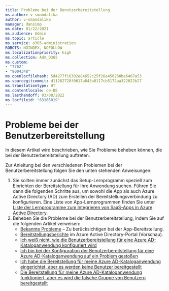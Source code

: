 ```yaml
---
title: Probleme bei der Benutzerbereitstellung
ms.author: v-smandalika
author: v-smandalika
manager: dansimp
ms.date: 01/22/2021
ms.audience: Admin
ms.topic: article
ms.service: o365-administration
ROBOTS: NOINDEX, NOFOLLOW
ms.localizationpriority: high
ms.collection: Adm_O365
ms.custom:
- "7762"
- "9004348"
ms.openlocfilehash: 5d4277f16302e84652c25f26e456230be6467a53
ms.sourcegitcommit: d11262728f0617a843a0117cb5172aa322022b27
ms.translationtype: HT
ms.contentlocale: de-DE
ms.lasthandoff: 03/08/2022
ms.locfileid: "63165019"
---
```

# <a name="user-provisioning-issues"></a>Probleme bei der Benutzerbereitstellung

In diesem Artikel wird beschrieben, wie Sie Probleme beheben können, die bei der Benutzerbereitstellung auftreten.

Zur Anleitung bei den verschiedenen Problemen bei der Benutzerbereitstellung folgen Sie den unten stehenden Anweisungen:

1. Sie sollten immer zunächst das Setup-Lernprogramm speziell zum Einrichten der Bereitstellung für Ihre Anwendung suchen. Führen Sie dann die folgenden Schritte aus, um sowohl die App als auch Azure Active Directory (AD) zum Erstellen der Bereitstellungsverbindung zu konfigurieren. Eine Liste von App-Lernprogrammen finden Sie unter [Liste der Lernprogramme zum Integrieren von SaaS-Apps in Azure Active Directory](https://docs.microsoft.com/azure/active-directory/saas-apps/tutorial-list).
2. Beheben Sie die Probleme bei der Benutzerbereitstellung, indem Sie auf die folgenden Artikel verweisen:
    - [Bekannte Probleme](https://docs.microsoft.com/azure/active-directory/app-provisioning/known-issues) – Zu berücksichtigen bei der App-Bereitstellung.
    - [Bereitstellungsberichte](https://docs.microsoft.com/azure/active-directory/reports-monitoring/concept-provisioning-logs) im Azure Active Directory-Portal (Vorschau).
    - [Ich weiß nicht, wie die Benutzerbereitstellung für eine Azure AD-Kataloganwendung konfiguriert wird](https://docs.microsoft.com/azure/active-directory/app-provisioning/configure-automatic-user-provisioning-portal) 
    - [Ich bin bei der Konfiguration der Benutzerbereitstellung für eine Azure AD-Kataloganwendung auf ein Problem gestoßen](https://docs.microsoft.com/azure/active-directory/app-provisioning/application-provisioning-config-problem) 
    - [Ich habe die Bereitstellung für meine Azure AD-Kataloganwendung eingerichtet, aber es werden keine Benutzer bereitgestellt](https://docs.microsoft.com/azure/active-directory/app-provisioning/application-provisioning-config-problem-no-users-provisioned) 
    - [Die Bereitstellung für meine Azure AD-Kataloganwendung funktioniert, aber es wird die falsche Gruppe von Benutzern bereitgestellt](https://docs.microsoft.com/azure/active-directory/manage-apps/add-application-portal-assign-users)





